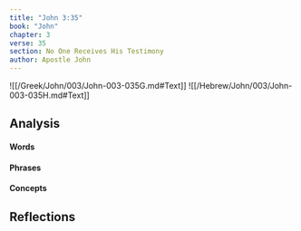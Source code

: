 ```yaml
---
title: "John 3:35"
book: "John"
chapter: 3
verse: 35
section: No One Receives His Testimony
author: Apostle John
---
```

![[/Greek/John/003/John-003-035G.md#Text]]
![[/Hebrew/John/003/John-003-035H.md#Text]]

## Analysis

#### Words

#### Phrases

#### Concepts

## Reflections
